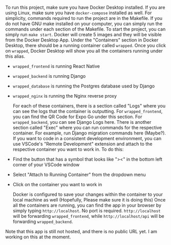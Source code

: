 To run this project, make sure you have Docker Desktop installed. If you are using Linux, make sure you have `docker-compose` installed as well.
For simplicity, commands required to run the project are in the Makefile.
If you do not have GNU make installed on your computer, you can simply run the commands under each section of the Makefile.
To start the project, you can simply run `make start`. Docker will create 5 images and they will be visible from the Docker Desktop App.
Under the "Containers" section in Docker Desktop, there should be a running container called `wrapped`. Once you click on `wrapped`, Docker Desktop will show you all the containers running under this alias.

- `wrapped_frontend` is running React Native
- `wrapped_backend` is running Django
- `wrapped_database` is running the Postgres database used by Django
- `wrapped_nginx` is running the Nginx reverse proxy

  For each of these containers, there is a section called "Logs" where you can see the logs that the container is outputting. For `wrapped_frontend`, you can find the QR Code for Expo Go under this section. For `wrapped_backend`, you can see Django Logs here. There is another section called "Exec" where you can run commands for the respective container. For example, run Django migration commands here (Maybe?).
  If you want to code in a consistent development environment, you can use VSCode's "Remote Development" extension and attach to the respective container you want to work in. To do this:

- Find the button that has a symbol that looks like "><" in the bottom left corner of your VSCode window
- Select "Attach to Running Container" from the dropdown menu
- Click on the container you want to work in

  Docker is configured to save your changes within the container to your local machine as well (Hopefully, Please make sure it is doing this)
  Once all the containers are running, you can find the app in your browser by simply typing `http://localhost`. No port is required. `http://localhost` will be forwarding `wrapped_frontend`, while `http://localhost/api` will be forwarding `wrapped_backend`.

Note that this app is still not hosted, and there is no public URL yet. I am working on this at the moment.
